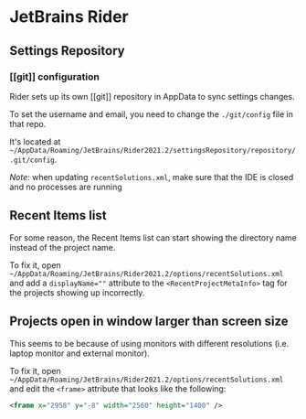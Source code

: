 # JetBrains Rider

## Settings Repository

### [[git]] configuration

Rider sets up its own [[git]] repository in AppData to sync settings changes.

To set the username and email, you need to change the `./git/config` file in that repo.

It's located at `~/AppData/Roaming/JetBrains/Rider2021.2/settingsRepository/repository/.git/config`.

_Note_: when updating `recentSolutions.xml`, make sure that the IDE is closed and no processes are running

## Recent Items list

For some reason, the Recent Items list can start showing the directory name instead of the project name.

To fix it, open `~/AppData/Roaming/JetBrains/Rider2021.2/options/recentSolutions.xml` and add a `displayName=""` attribute to the `<RecentProjectMetaInfo>` tag for the projects showing up incorrectly.

## Projects open in window larger than screen size

This seems to be because of using monitors with different resolutions (i.e. laptop monitor and external monitor).

To fix it, open `~/AppData/Roaming/JetBrains/Rider2021.2/options/recentSolutions.xml` and edit the `<frame>` attribute that looks like the following:

```xml
<frame x="2958" y="-8" width="2560" height="1400" />
```
